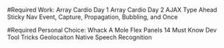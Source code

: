 #Required Work:
Array Cardio Day 1
Array Cardio Day 2
AJAX Type Ahead
Sticky Nav
Event, Capture, Propagation, Bubbling, and Once

#Required Personal Choice:
Whack A Mole
Flex Panels
14 Must Know Dev Tool Tricks
Geolocaiton 
Native Speech Recognition

